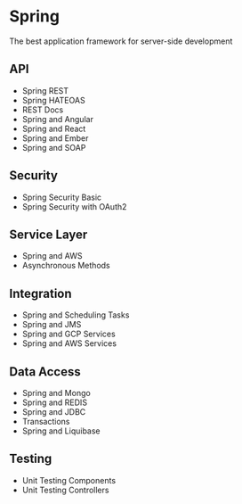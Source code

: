 # Spring
The best application framework for server-side development

## API
- Spring REST
- Spring HATEOAS
- REST Docs
- Spring and Angular
- Spring and React
- Spring and Ember
- Spring and SOAP

## Security
- Spring Security Basic
- Spring Security with OAuth2

## Service Layer
- Spring and AWS
- Asynchronous Methods

## Integration
- Spring and Scheduling Tasks
- Spring and JMS
- Spring and GCP Services
- Spring and AWS Services

## Data Access
- Spring and Mongo
- Spring and REDIS
- Spring and JDBC
- Transactions
- Spring and Liquibase

## Testing
- Unit Testing Components
- Unit Testing Controllers
